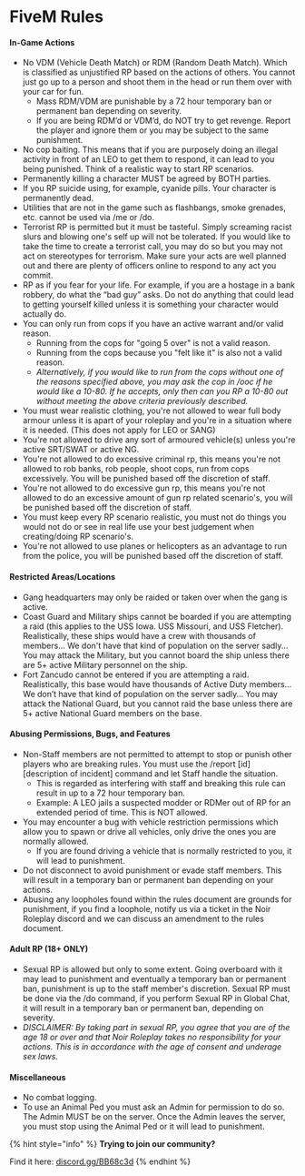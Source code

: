 # FiveM Rules

#### **In-Game Actions**

* No VDM \(Vehicle Death Match\) or RDM \(Random Death Match\). Which is classified as unjustified RP based on the actions of others. You cannot just go up to a person and shoot them in the head or run them over with your car for fun.
  * Mass RDM/VDM are punishable by a 72 hour temporary ban or permanent ban depending on severity.
  * If you are being RDM’d or VDM’d, do NOT try to get revenge. Report the player and ignore them or you may be subject to the same punishment.
* No cop baiting. This means that if you are purposely doing an illegal activity in front of an LEO to get them to respond, it can lead to you being punished.  Think of a realistic way to start RP scenarios.
* Permanently killing a character MUST be agreed by BOTH parties.
* If you RP suicide using, for example, cyanide pills. Your character is permanently dead.
* Utilities that are not in the game such as flashbangs, smoke grenades, etc. cannot be used via /me or /do. 
* Terrorist RP is permitted but it must be tasteful.  Simply screaming racist slurs and blowing one's self up will not be tolerated.  If you would like to take the time to create a terrorist call, you may do so but you may not act on stereotypes for terrorism. Make sure your acts are well planned out and there are plenty of officers online to respond to any act you commit.
* RP as if you fear for your life. For example, if you are a hostage in a bank robbery, do what the “bad guy” asks.  Do not do anything that could lead to getting yourself killed unless it is something your character would actually do.
* You can only run from cops if you have an active warrant and/or valid reason.
  * Running from the cops for "going 5 over" is not a valid reason.
  * Running from the cops because you "felt like it" is also not a valid reason.
  * _Alternatively, if you would like to run from the cops without one of the reasons specified above, you may ask the cop in /ooc if he would like a 10-80. If he accepts, only then can you RP a 10-80 out without meeting the above criteria previously described._
* You must wear realistic clothing, you're not allowed to wear full body armour unless it is apart of your roleplay and you're in a situation where it is needed. (This does not apply for LEO or SANG)
* You're not allowed to drive any sort of armoured vehicle(s) unless you're active SRT/SWAT or active NG.
* You're not allowed to do excessive criminal rp, this means you're not allowed to rob banks, rob people, shoot cops, run from cops excessively. You will be punished based off the discretion of staff.
* You're not allowed to do excessive gun rp, this means you're not allowed to do an excessive amount of gun rp related scenario's, you will be punished based off the discretion of staff.
* You must keep every RP scenario realistic, you must not do things you would not do or see in real life use your best judgement when creating/doing RP scenario's.
* You're not allowed to use planes or helicopters as an advantage to run from the police, you will be punished based off the discretion of staff.



#### **Restricted Areas/Locations**

* Gang headquarters may only be raided or taken over when the gang is active.
* Coast Guard and Military ships cannot be boarded if you are attempting a raid \(this applies to the USS Iowa. USS Missouri, and USS Fletcher\). Realistically, these ships would have a crew with thousands of members... We don't have that kind of population on the server sadly... You may attack the Military, but you cannot board the ship unless there are 5+ active Military personnel on the ship.
* Fort Zancudo cannot be entered if you are attempting a raid.  Realistically, this base would have thousands of Active Duty members… We don’t have that kind of population on the server sadly… You may attack the National Guard, but you cannot raid the base unless there are 5+ active National Guard members on the base.

#### **Abusing Permissions, Bugs, and Features**

* Non-Staff members are not permitted to attempt to stop or punish other players who are breaking rules. You must use the /report \[id\] \[description of incident\] command and let Staff handle the situation.
  * This is regarded as interfering with staff and breaking this rule can result in up to a 72 hour temporary ban.
  * Example: A LEO jails a suspected modder or RDMer out of RP for an extended period of time. This is NOT allowed.
* You may encounter a bug with vehicle restriction permissions which allow you to spawn or drive all vehicles, only drive the ones you are normally allowed.
  * If you are found driving a vehicle that is normally restricted to you, it will lead to punishment.
* Do not disconnect to avoid punishment or evade staff members. This will result in a temporary ban or permanent ban depending on your actions.
* Abusing any loopholes found within the rules document are grounds for punishment, if you find a loophole, notify us via a ticket in the Noir Roleplay discord and we can discuss an amendment to the rules document.

#### **Adult RP \(18+ ONLY\)**

* Sexual RP is allowed but only to some extent. Going overboard with it may lead to punishment and eventually a temporary ban or permanent ban, punishment is up to the staff member's discretion. Sexual RP must be done via the /do command, if you perform Sexual RP in Global Chat, it will result in a temporary ban or permanent ban, depending on severity.
* _DISCLAIMER: By taking part in sexual RP, you agree that you are of the age 18 or over and that Noir Roleplay takes no responsibility for your actions. This is in accordance with the age of consent and underage sex laws._

#### **Miscellaneous** 

* No combat logging.
* To use an Animal Ped you must ask an Admin for permission to do so. The Admin MUST be on the server.  Once the Admin leaves the server, you must stop using the Animal Ped or it will lead to punishment.

{% hint style="info" %}
**Trying to join our community?**

Find it here: [discord.gg/BB68c3d](https://discord.gg/BB68c3d)
{% endhint %}



